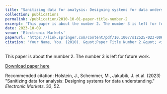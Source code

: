 ```yaml
---
title: "Sanitizing data for analysis: Designing systems for data understanding"
collection: publications
permalink: /publication/2010-10-01-paper-title-number-2
excerpt: 'This paper is about the number 2. The number 3 is left for future work.'
date: 2023-10-09
venue: 'Electronic Markets'
paperurl: 'https://link.springer.com/content/pdf/10.1007/s12525-023-00677-w.pdf'
citation: 'Your Name, You. (2010). &quot;Paper Title Number 2.&quot; <i>Journal 1</i>. 1(2).'
---
```

This paper is about the number 2. The number 3 is left for future work.

[Download paper here](https://link.springer.com/content/pdf/10.1007/s12525-023-00677-w.pdf)

Recommended citation: Holstein, J., Schemmer, M., Jakubik, J. et al. (2023) "Sanitizing data for analysis: Designing systems for data understanding." <i>Electronic Markets</i>. 33, 52.